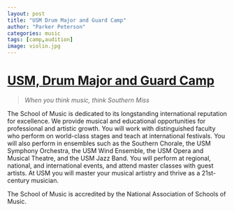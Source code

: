 ```yaml
---
layout: post
title: "USM Drum Major and Guard Camp"
author: "Parker Peterson"
categories: music
tags: [camp,audition]
image: violin.jpg
---
```


# [USM, Drum Major and Guard Camp](https://www.usm.edu/music/index.php)

> *When you think music, think Southern Miss*

The School of Music is dedicated to its longstanding international reputation for excellence. We provide musical and educational opportunities for professional and artistic growth. You will work with distinguished faculty who perform on world-class stages and teach at international festivals. You will also perform in ensembles such as the Southern Chorale, the USM Symphony Orchestra, the USM Wind Ensemble, the USM Opera and Musical Theatre, and the USM Jazz Band. You will perform at regional, national, and international events, and attend master classes with guest artists. At USM you will master your musical artistry and thrive as a 21st-century musician.

The School of Music is accredited by the National Association of Schools of Music.
